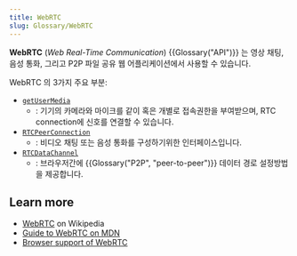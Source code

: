 ```yaml
---
title: WebRTC
slug: Glossary/WebRTC
---
```

**WebRTC** (_Web Real-Time Communication_) {{Glossary("API")}} 는 영상 채팅, 음성 통화, 그리고 P2P 파일 공유 웹 어플리케이션에서 사용할 수 있습니다.

WebRTC 의 3가지 주요 부분:

- [`getUserMedia`](/ko/docs/Web/API/MediaDevices/getUserMedia)
  - : 기기의 카메라와 마이크를 같이 혹은 개별로 접속권한을 부여받으며, RTC connection에 신호를 연결할 수 있습니다.
- [`RTCPeerConnection`](/ko/docs/Web/API/RTCPeerConnection)
  - : 비디오 채팅 또는 음성 통화를 구성하기위한 인터페이스입니다.
- [`RTCDataChannel`](/ko/docs/Web/API/RTCDataChannel)
  - : 브라우저간에 {{Glossary("P2P", "peer-to-peer")}} 데이터 경로 설정방법을 제공합니다.

## Learn more

- [WebRTC](https://ko.wikipedia.org/wiki/WebRTC) on Wikipedia
- [Guide to WebRTC on MDN](/ko/docs/Web/Guide/API/WebRTC)
- [Browser support of WebRTC](http://caniuse.com/rtcpeerconnection)
